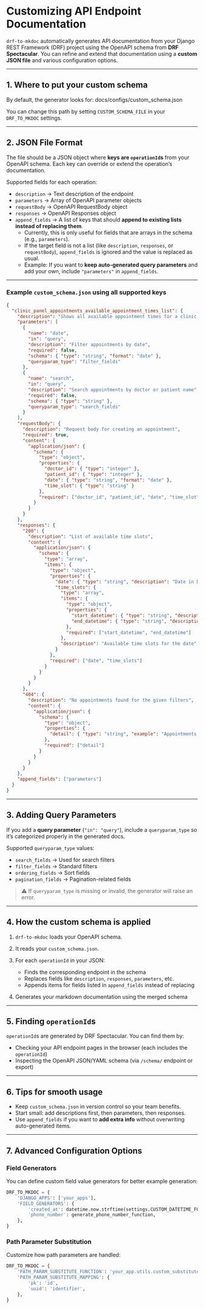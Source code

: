 
# Customizing API Endpoint Documentation

`drf-to-mkdoc` automatically generates API documentation from your Django REST Framework (DRF) project using the OpenAPI schema from **DRF Spectacular**. You can refine and extend that documentation using a **custom JSON file** and various configuration options.

---

## 1. Where to put your custom schema

By default, the generator looks for:
docs/configs/custom\_schema.json




You can change this path by setting `CUSTOM_SCHEMA_FILE` in your `DRF_TO_MKDOC` settings.

---

## 2. JSON File Format

The file should be a JSON object where **keys are `operationId`s** from your OpenAPI schema. Each key can override or extend the operation’s documentation.

Supported fields for each operation:

- `description` → Text description of the endpoint  
- `parameters` → Array of OpenAPI parameter objects  
- `requestBody` → OpenAPI RequestBody object  
- `responses` → OpenAPI Responses object  
- `append_fields` → A list of keys that should **append to existing lists instead of replacing them**.  
   - Currently, this is only useful for fields that are arrays in the schema (e.g., `parameters`).  
   - If the target field is not a list (like `description`, `responses`, or `requestBody`), `append_fields` is ignored and the value is replaced as usual.  
   - Example: If you want to **keep auto-generated query parameters** and add your own, include `"parameters"` in `append_fields`.  

---

### Example `custom_schema.json` using all supported keys

```json
{
  "clinic_panel_appointments_available_appointment_times_list": {
    "description": "Shows all available appointment times for a clinic.",
    "parameters": [
      {
        "name": "date",
        "in": "query",
        "description": "Filter appointments by date",
        "required": false,
        "schema": { "type": "string", "format": "date" },
        "queryparam_type": "filter_fields"
      },
      {
        "name": "search",
        "in": "query",
        "description": "Search appointments by doctor or patient name",
        "required": false,
        "schema": { "type": "string" },
        "queryparam_type": "search_fields"
      }
    ],
    "requestBody": {
      "description": "Request body for creating an appointment",
      "required": true,
      "content": {
        "application/json": {
          "schema": {
            "type": "object",
            "properties": {
              "doctor_id": { "type": "integer" },
              "patient_id": { "type": "integer" },
              "date": { "type": "string", "format": "date" },
              "time_slot": { "type": "string" }
            },
            "required": ["doctor_id", "patient_id", "date", "time_slot"]
          }
        }
      }
    },
    "responses": {
      "200": {
        "description": "List of available time slots",
        "content": {
          "application/json": {
            "schema": {
              "type": "array",
              "items": {
                "type": "object",
                "properties": {
                  "date": { "type": "string", "description": "Date in DATE_FORMAT" },
                  "time_slots": {
                    "type": "array",
                    "items": {
                      "type": "object",
                      "properties": {
                        "start_datetime": { "type": "string", "description": "Start datetime" },
                        "end_datetime": { "type": "string", "description": "End datetime" }
                      },
                      "required": ["start_datetime", "end_datetime"]
                    },
                    "description": "Available time slots for the date"
                  }
                },
                "required": ["date", "time_slots"]
              }
            }
          }
        }
      },
      "404": {
        "description": "No appointments found for the given filters",
        "content": {
          "application/json": {
            "schema": {
              "type": "object",
              "properties": {
                "detail": { "type": "string", "example": "Appointments not found" }
              },
              "required": ["detail"]
            }
          }
        }
      }
    },
    "append_fields": ["parameters"]
  }
}
````

---

## 3. Adding Query Parameters

If you add a **query parameter** (`"in": "query"`), include a `queryparam_type` so it’s categorized properly in the generated docs.

Supported `queryparam_type` values:

* `search_fields` → Used for search filters
* `filter_fields` → Standard filters
* `ordering_fields` → Sort fields
* `pagination_fields` → Pagination-related fields

> ⚠️ If `queryparam_type` is missing or invalid, the generator will raise an error.

---

## 4. How the custom schema is applied

1. `drf-to-mkdoc` loads your OpenAPI schema.
2. It reads your `custom_schema.json`.
3. For each `operationId` in your JSON:

   * Finds the corresponding endpoint in the schema
   * Replaces fields like `description`, `responses`, `parameters`, etc.
   * Appends items for fields listed in `append_fields` instead of replacing
4. Generates your markdown documentation using the merged schema

---

## 5. Finding `operationId`s

`operationId`s are generated by DRF Spectacular. You can find them by:

* Checking your API endpoint pages in the browser (each includes the `operationId`)
* Inspecting the OpenAPI JSON/YAML schema (via `/schema/` endpoint or export)

---

## 6. Tips for smooth usage

* Keep `custom_schema.json` in version control so your team benefits.
* Start small: add descriptions first, then parameters, then responses.
* Use `append_fields` if you want to **add extra info** without overwriting auto-generated items.

---

## 7. Advanced Configuration Options

### Field Generators
You can define custom field value generators for better example generation:

```python
DRF_TO_MKDOC = {
    'DJANGO_APPS': ['your_apps'],
    'FIELD_GENERATORS': {
        'created_at': datetime.now.strftime(settings.CUSTOM_DATETIME_FORMAT),
        'phone_number': generate_phone_number_function,
    },
}
```

### Path Parameter Substitution
Customize how path parameters are handled:

```python
DRF_TO_MKDOC = {
    'PATH_PARAM_SUBSTITUTE_FUNCTION': 'your_app.utils.custom_substitute',
    'PATH_PARAM_SUBSTITUTE_MAPPING': {
        'pk': 'id',
        'uuid': 'identifier',
    },
}
```
